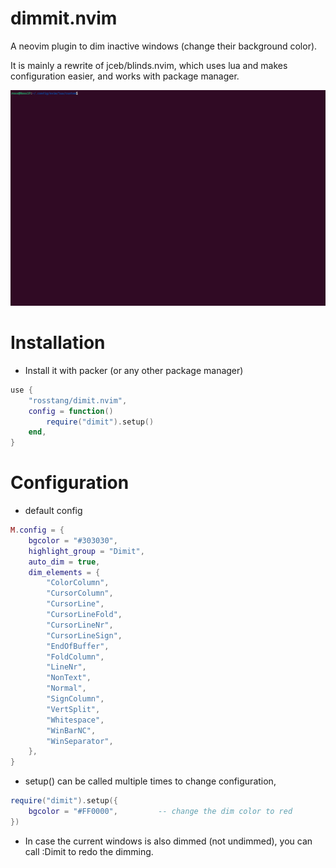 # dimmit.nvim
A neovim plugin to dim inactive windows (change their background color). 

It is mainly a rewrite of jceb/blinds.nvim, which uses lua and makes configuration easier, and works with package manager.

![Dimit animation](dimit-nvim.gif)

# Installation
- Install it with packer (or any other package manager)
```lua
use {
    "rosstang/dimit.nvim",
    config = function()
        require("dimit").setup()
    end,
}
```

# Configuration
- default config
```lua
M.config = {
    bgcolor = "#303030",
    highlight_group = "Dimit",
    auto_dim = true,
    dim_elements = {
        "ColorColumn",
        "CursorColumn",
        "CursorLine",
        "CursorLineFold",
        "CursorLineNr",
        "CursorLineSign",
        "EndOfBuffer",
        "FoldColumn",
        "LineNr",
        "NonText",
        "Normal",
        "SignColumn",
        "VertSplit",
        "Whitespace",
        "WinBarNC",
        "WinSeparator",
    },
}
```

- setup() can be called multiple times to change configuration,
```lua
require("dimit").setup({
    bgcolor = "#FF0000",         -- change the dim color to red
})
```

- In case the current windows is also dimmed (not undimmed), you can call :Dimit to redo the dimming.


